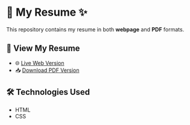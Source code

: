 # 🚀 My Resume  ✨

This repository contains my resume in both **webpage** and **PDF** formats.  

## 📄 View My Resume  

- 🌐 [Live Web Version](https://shelavalepallavi.github.io/pallavi-shelavale-resume)
- 📥 [Download PDF Version](pallavi-shelavale-resume.pdf) 

## 🛠️ Technologies Used  

- HTML  
- CSS  
  
